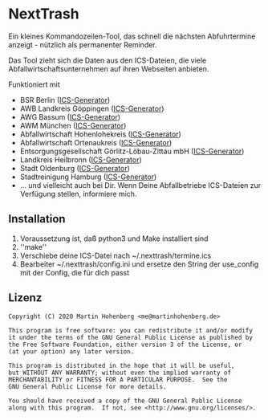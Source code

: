# NextTrash

Ein kleines Kommandozeilen-Tool, das schnell die nächsten Abfuhrtermine anzeigt - nützlich als permanenter Reminder.

Das Tool zieht sich die Daten aus den ICS-Dateien, die viele Abfallwirtschaftsunternehmen auf ihren Webseiten anbieten.

Funktioniert mit 

* BSR Berlin ([ICS-Generator](https://www.bsr.de/abfuhrkalender-20520.php))
* AWB Landkreis Göppingen ([ICS-Generator](https://www.awb-gp.de/termine/abfuhrtermine/))
* AWG Bassum ([ICS-Generator](https://www.awg-bassum.de/abfuhrkalender.html))
* AWM München ([ICS-Generator](https://www.awm-muenchen.de/index/abfuhrkalender.html))
* Abfallwirtschaft Hohenlohekreis ([ICS-Generator](https://www.abfallwirtschaft-hohenlohekreis.de/infos-beratung/termine-leerungen))
* Abfallwirtschaft Ortenaukreis ([ICS-Generator](https://www.abfallwirtschaft-ortenaukreis.de/abfallkalender-abfuhrtermine/abfuhrkalender-strauchgut-und-sperrmuelltermine-2020/))
* Entsorgungsgesellschaft Görlitz-Löbau-Zittau mbH ([ICS-Generator](https://www.abfall-eglz.de/abfallkalender.0.html))
* Landkreis Heilbronn ([ICS-Generator](http://www.landkreis-heilbronn.de/abfallkalender.7005.htm))
* Stadt Oldenburg ([ICS-Generator](https://services.oldenburg.de/index.php?id=45&tx_citkoabfall_abfallkalender[action]=formSimple&tx_citkoabfall_abfallkalender[controller]=Frontend&cHash=6d14b5e4e24d4c9e4dc936e938c81581))
* Stadtreinigung Hamburg ([ICS-Generator](https://www.stadtreinigung.hamburg/privatkunden/abfuhrkalender/index.html))
* ... und vielleicht auch bei Dir. Wenn Deine Abfallbetriebe ICS-Dateien zur Verfügung stellen, informiere mich.


## Installation

1. Voraussetzung ist, daß python3 und Make installiert sind
2. ''make''
3. Verschiebe deine ICS-Datei nach ~/.nexttrash/termine.ics
4. Bearbeiter ~/.nexttrash/config.ini und ersetze den String der use_config mit der Config, die für dich passt

## Lizenz

    Copyright (C) 2020 Martin Hohenberg <me@martinhohenberg.de>

    This program is free software: you can redistribute it and/or modify
    it under the terms of the GNU General Public License as published by
    the Free Software Foundation, either version 3 of the License, or
    (at your option) any later version.

    This program is distributed in the hope that it will be useful,
    but WITHOUT ANY WARRANTY; without even the implied warranty of
    MERCHANTABILITY or FITNESS FOR A PARTICULAR PURPOSE.  See the
    GNU General Public License for more details.

    You should have received a copy of the GNU General Public License
    along with this program.  If not, see <http://www.gnu.org/licenses/>.
